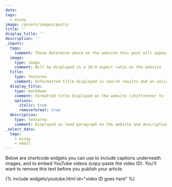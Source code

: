```yaml
---
date:
tags:
  - essay
image: /assets/images/posts/
title: ''
display_title: ''
description: ''
_inputs:
  tags:
    comment: These determine where on the website this post will appear
  image:
    type: image
    comment: Will be displayed in a 16:9 aspect ratio on the website
  title:
    type: textarea
    comment: Unformatted title displayed in search results and on social media
  display_title:
    type: markdown
    comment: Formatted title displayed on the website (shift+enter to force a line break)
    options:
      italic: true
      removeformat: true
  description:
    type: textarea
    comment: Displayed as lead paragraph on the website and description in search results
_select_data:
  tags:
    - essay
    - email
---
```


Below are shortcode widgets you can use to include captions underneath images, and to embed YouTube videos (copy-paste the video ID). You'll want to remove this text before you publish your article.

{% include widgets/youtube.html id="video ID goes here" %}

